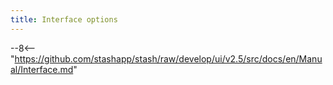 ```yaml
---
title: Interface options
---
```


--8<-- "https://github.com/stashapp/stash/raw/develop/ui/v2.5/src/docs/en/Manual/Interface.md"